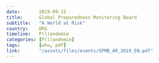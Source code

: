 ```yaml
---
date:       2019-09-15
title:      Global Preparedness Monitoring Board
subtitle:   "A World at Risk"
country:    ORG
timeline:   P(l)andemie
categories: [P(l)andemie]
tags:       [who, pdf]
link:       "/assets/files/events/GPMB_AR_2019_EN.pdf"
---
```

